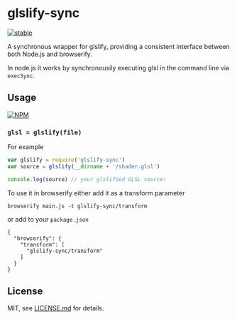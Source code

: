 # glslify-sync

[![stable](http://badges.github.io/stability-badges/dist/stable.svg)](http://github.com/badges/stability-badges)

A synchronous wrapper for glslify, providing a consistent interface between both Node.js and browserify.

In node.js it works by synchronousily executing glsl in the command line via `execSync`.

## Usage

[![NPM](https://nodei.co/npm/glslify-sync.png)](https://www.npmjs.com/package/glslify-sync)

### `glsl = glslify(file)`

For example

```javascript
var glslify = require('glslify-sync')
var source = glslify(__dirname + '/shader.glsl')

console.log(source) // your glslified GLSL source!
```


To use it in browserify either add it as a transform parameter

```
browserify main.js -t glslify-sync/transform
```

or add to your `package.json`

```
{
  "browserify": {
    "transform": [
      "glslify-sync/transform"
    ]
  }
}
```


## License

MIT, see [LICENSE.md](http://github.com/vorg/glslify-sync/blob/master/LICENSE.md) for details.
